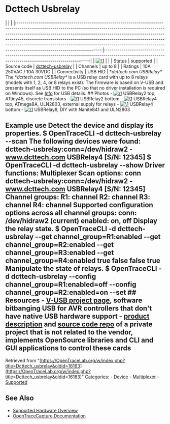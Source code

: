 # Dcttech Usbrelay

| | | |:-----------------------------------------------------------------------------------------------------------------------------------------------------------------------------------------------------------------------------------------------------------------------------------------------------------------------------------------------------------------------------------------------------------------------------------------------:|:----------------------------------------------------------------------------------------------------------------------------------------------------:| | [![\1](../../assets/hardware/general/\2)](./File:Dcttech_usbrelay_mugshot.png.html) | | | Status | supported | | Source code | [dcttech-usbrelay](http://github.com/OpenTraceLab/?p=OpenTraceCapture.git;a=tree;f=src/hardware/dcttech-usbrelay) | | Channels | up to 8 | | Ratings | 10A 250VAC / 10A 30VDC | | Connectivity | USB HID | **dcttech.com USBRelay\** The **dcttech.com USBRelay\** is a USB relay card with up to 8 relays (models with 1, 2, 4, or 8 relays exist). The firmware is based on V-USB and presents itself as USB HID to the PC (so that no driver installation is required on Windows). See [Info](Dcttech_usbrelay/Info.html "Dcttech usbrelay/Info") for USB details. ## Photos \- 
[![\1](../../assets/hardware/general/\2)](./File:Dcttech-usbrelay2-top.png.html)
USBRelay2 top, ATtiny45, discrete transistors
\- 
[![\1](../../assets/hardware/general/\2)](./File:Dcttech-usbrelay2-bot.png.html)
USBRelay2 bottom
\- 
[![\1](../../assets/hardware/general/\2)](./File:Dcttech-usbrelay4-top.png.html)
USBRelay4 top, ATmega8A, ULN2803, external supply for relays
\- 
[![\1](../../assets/hardware/general/\2)](./File:Dcttech-usbrelay4-bot.png.html)
USBRelay4 bottom
\- 
[![\1](../../assets/hardware/general/\2)](./File:Dcttech-usbrelay-diy.png.html)
USBRelay8, DIY with Nanite841 and ULN2803
## Example use Detect the device and display its properties.  $ OpenTraceCLI -d dcttech-usbrelay --scan The following devices were found: dcttech-usbrelay:conn=/dev/hidraw2 - www.dcttech.com USBRelay4 [S/N: 12345]  $ OpenTraceCLI -d dcttech-usbrelay --show Driver functions: Multiplexer Scan options: conn dcttech-usbrelay:conn=/dev/hidraw2 - www.dcttech.com USBRelay4 [S/N: 12345] Channel groups: R1: channel R2: channel R3: channel R4: channel Supported configuration options across all channel groups: conn: /dev/hidraw2 (current) enabled: on, off  Display the relay state.  $ OpenTraceCLI -d dcttech-usbrelay --get channel_group=R1:enabled --get channel_group=R2:enabled --get channel_group=R3:enabled --get channel_group=R4:enabled true false false true  Manipulate the state of relays.  $ OpenTraceCLI -d dcttech-usbrelay --config channel_group=R1:enabled=off --config channel_group=R2:enabled=on --set  ## Resources \- [V-USB project page](https://www.obdev.at/products/vusb), software bitbanging USB for AVR controllers that don't have native USB hardware support \- [product description](http://vusb.wikidot.com/project:driver-less-usb-relays-hid-interface) and [source code repo](https://github.com/pavel-a/usb-relay-hid) of a private project that is not related to the vendor, implements OpenSource libraries and CLI and GUI applications to control these cards 
Retrieved from "[https://OpenTraceLab.org/w/index.php?title=Dcttech_usbrelay&oldid=16163](https://OpenTraceLab.org/w/index.php?title=Dcttech_usbrelay&oldid=16163)" 
[Categories](specialcategories-specialcategories.md): \- [Device](./Category:Device.html "Category:Device") \- [Multiplexer](./Category:Multiplexer.html "Category:Multiplexer") \- [Supported](./Category:Supported.html "Category:Supported")

## See Also
- [Supported Hardware Overview](../supported-hardware.md)
- [OpenTraceCapture Documentation](../../opentracecapture/overview.md)
